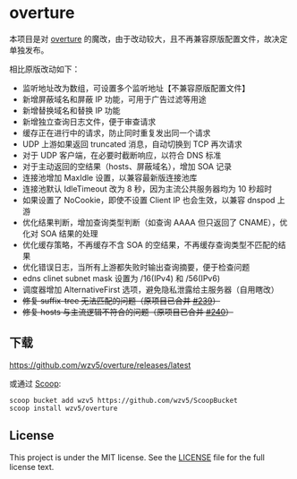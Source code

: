 # overture

本项目是对 [overture](https://github.com/shawn1m/overture) 的魔改，由于改动较大，且不再兼容原版配置文件，故决定单独发布。

相比原版改动如下：

- 监听地址改为数组，可设置多个监听地址【不兼容原版配置文件】
- 新增屏蔽域名和屏蔽 IP 功能，可用于广告过滤等用途
- 新增替换域名和替换 IP 功能
- 新增独立查询日志文件，便于审查请求
- 缓存正在进行中的请求，防止同时重复发出同一个请求
- UDP 上游如果返回 truncated 消息，自动切换到 TCP 再次请求
- 对于 UDP 客户端，在必要时截断响应，以符合 DNS 标准
- 对于主动返回的空结果（hosts、屏蔽域名），增加 SOA 记录
- 连接池增加 MaxIdle 设置，以兼容最新版连接池库
- 连接池默认 IdleTimeout 改为 8 秒，因为主流公共服务器均为 10 秒超时
- 如果设置了 NoCookie，即使不设置 Client IP 也会生效，以兼容 dnspod 上游
- 优化结果判断，增加查询类型判断（如查询 AAAA 但只返回了 CNAME），优化对 SOA 结果的处理
- 优化缓存策略，不再缓存不含 SOA 的空结果，不再缓存查询类型不匹配的结果
- 优化错误日志，当所有上游都失败时输出查询摘要，便于检查问题
- edns clinet subnet mask 设置为 /16(IPv4) 和 /56(IPv6)
- 调度器增加 AlternativeFirst 选项，避免隐私泄露给主服务器（自用瞎改）
- ~~修复 suffix-tree 无法匹配的问题（原项目已合并 [#239](https://github.com/shawn1m/overture/pull/239)）~~
- ~~修复 hosts 与主流逻辑不符合的问题（原项目已合并 [#240](https://github.com/shawn1m/overture/pull/240)）~~

## 下载

<https://github.com/wzv5/overture/releases/latest>

或通过 [Scoop](https://scoop.sh):

``` text
scoop bucket add wzv5 https://github.com/wzv5/ScoopBucket
scoop install wzv5/overture
```

## License

This project is under the MIT license. See the [LICENSE](LICENSE) file for the full license text.
